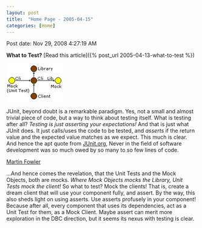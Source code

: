 ```yaml
---
layout: post
title:  "Home Page - 2005-04-15"
categories: [Home]
---
```


Post date: Nov 29, 2008 4:27:19 AM

**What to Test?** [Read this article]({% post_url 2005-04-13-what-to-test %})

![image](/assets/images/Home%20Page%20-%202005-04-15/5fc1fa78fbdbb22b86292e017ff768fb.jpg)

JUnit, beyond doubt is a remarkable paradigm. Yes, not a small and almost trivial piece of code, but a way to think about testing itself. What is testing after all? *Testing is just asserting your expectations!* And that is just what JUnit does. It just calls/uses the code to be tested, and *asserts* if the return value and the expected value matches as we expect. This much is clear. And hence the apt quote from [JUnit.org](https://www.junit.org/), Never in the field of software development was so much owed by so many to so few lines of code.

[Martin Fowler](https://www.martinfowler.com/)

...And hence comes the revelation, that the Unit Tests and the Mock Objects, both are mocks. *Where Mock Objects mocks the Library, Unit Tests mock the client!* So what to test? Mock the clients! That is, create a dream client that will use your component fully, and assert. By the way, this also sheds light on using asserts. Use asserts profusely in your component! Because after all, every component that uses its dependencies, act as a Unit Test for them, as a Mock Client. Maybe assert can merit more exploration in the DBC direction, but it seems its nexus with testing is clear.

